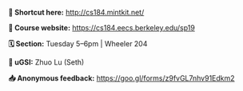 **🔗 Shortcut here:** http://cs184.mintkit.net/

**🐻 Course website:** https://cs184.eecs.berkeley.edu/sp19

**🗓 Section:** Tuesday 5&ndash;6pm | Wheeler 204

**👋 uGSI:** Zhuo Lu (Seth)

**📥 Anonymous feedback:** https://goo.gl/forms/z9fvGL7nhv91Edkm2
